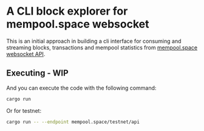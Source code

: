# A CLI block explorer for mempool.space websocket

This is an initial approach in building a cli interface for consuming and streaming blocks, transactions and mempool statistics from [mempool.space websocket API](https://mempool.space/docs/api/websocket).

## Executing - WIP

And you can execute the code with the following command:

``` sh
cargo run
```

Or for testnet:

``` sh
cargo run -- --endpoint mempool.space/testnet/api
```

